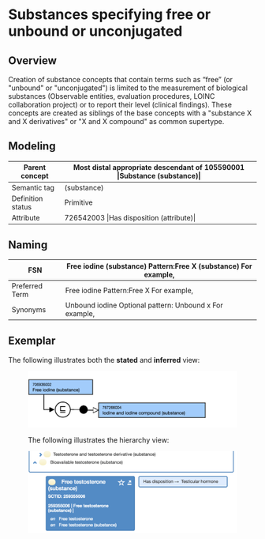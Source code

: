 # Substances specifying free or unbound or unconjugated

## Overview

Creation of substance concepts that contain terms such as “free” (or "unbound" or "unconjugated") is limited to the measurement of biological substances (Observable entities, evaluation procedures, LOINC collaboration project) or to report their level (clinical findings). These concepts are created as siblings of the base concepts with a "substance X and X derivatives" or "X and X compound" as common supertype.

## Modeling

| Parent concept | Most distal appropriate descendant of 105590001 \|Substance (substance)\| |
|---|---|
| Semantic tag | (substance) |
| Definition status | Primitive |
| Attribute | 726542003 \|Has disposition (attribute)\| |

## Naming

| FSN | Free iodine (substance) Pattern:Free X (substance) For example, |
|---|---|
| Preferred Term | Free iodine Pattern:Free X For example, |
| Synonyms | Unbound iodine Optional pattern: Unbound x For example, |

## Exemplar

The following illustrates both the **stated** and **inferred** view:

<figure><img src="images/179931978.png" alt="" title=""><figcaption><p>The following illustrates the hierarchy view:</p></figcaption></figure>

  

  

<figure><img src="images/179931977.png" alt="" title=""></figure>
